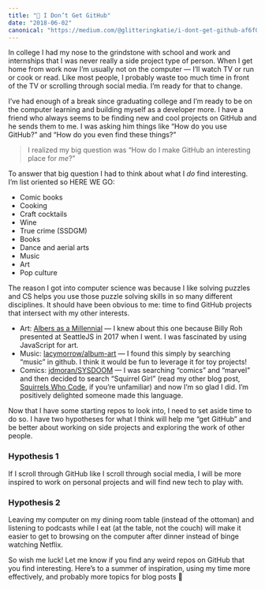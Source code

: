 ```yaml
---
title: "🤔 I Don’t Get GitHub"
date: "2018-06-02"
canonical: "https://medium.com/@glitteringkatie/i-dont-get-github-af6f03efa533"
---
```


In college I had my nose to the grindstone with school and work and internships that I was never really a side project type of person. When I get home from work now I’m usually not on the computer — I’ll watch TV or run or cook or read. Like most people, I probably waste too much time in front of the TV or scrolling through social media. I’m ready for that to change.

I’ve had enough of a break since graduating college and I’m ready to be on the computer learning and building myself as a developer more. I have a friend who always seems to be finding new and cool projects on GitHub and he sends them to me. I was asking him things like “How do you use GitHub?” and “How do you even find these things?”

> I realized my big question was “How do I make GitHub an interesting place for _me_?”

To answer that big question I had to think about what I _do_ find interesting. I’m list oriented so HERE WE GO:

- Comic books
- Cooking
- Craft cocktails
- Wine
- True crime (SSDGM)
- Books
- Dance and aerial arts
- Music
- Art
- Pop culture

The reason I got into computer science was because I like solving puzzles and CS helps you use those puzzle solving skills in so many different disciplines. It should have been obvious to me: time to find GitHub projects that intersect with my other interests.

- Art: [Albers as a Millennial](https://billyroh.com/albers/) — I knew about this one because Billy Roh presented at SeattleJS in 2017 when I went. I was fascinated by using JavaScript for art.
- Music: [lacymorrow/album-art](https://github.com/lacymorrow/album-art) — I found this simply by searching “music” in github. I think it would be fun to leverage it for toy projects!
- Comics: [jdmoran/SYSDOOM](https://github.com/jdmoran/SYSDOOM) — I was searching “comics” and “marvel” and then decided to search “Squirrel Girl” (read my other blog post, [Squirrels Who Code](../squirrels-who-code), if you’re unfamiliar) and now I’m so glad I did. I’m positively delighted someone made this language.

Now that I have some starting repos to look into, I need to set aside time to do so. I have two hypotheses for what I think will help me “get GitHub” and be better about working on side projects and exploring the work of other people.

### Hypothesis 1

If I scroll through GitHub like I scroll through social media, I will be more inspired to work on personal projects and will find new tech to play with.

### Hypothesis 2

Leaving my computer on my dining room table (instead of the ottoman) and listening to podcasts while I eat (at the table, not the couch) will make it easier to get to browsing on the computer after dinner instead of binge watching Netflix.

So wish me luck! Let me know if you find any weird repos on GitHub that you find interesting. Here’s to a summer of inspiration, using my time more effectively, and probably more topics for blog posts 🥂
